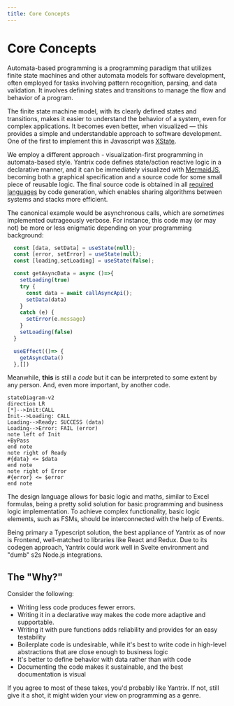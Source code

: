 ```yaml
---
title: Core Concepts
---
```


# Core Concepts

Automata-based programming is a programming paradigm that utilizes finite state machines and other automata models for software development, often employed for tasks involving pattern recognition, parsing, and data validation. It involves defining states and transitions to manage the flow and behavior of a program.

The finite state machine model, with its clearly defined states and transitions, makes it easier to understand the behavior of a system, even for complex applications. It becomes even better, when visualized &mdash; this provides a simple and understandable approach to software development. One of the first to implement this in Javascript was [XState](https://xstate.js.org/).

We employ a different approach - visualization-first programming in automata-based style. Yantrix code defines state/action reactive logic in a declarative manner, and it can be immediately visualized with [MermaidJS](https://mermaid.js.org/), becoming both a graphical specification and a source code for some small piece of reusable logic. The final source code is obtained in all [required languages](https://tfcp68.github.io/yantrix/integrations/100_language_support.html) by code generation, which enables sharing algorithms between systems and stacks more efficient.

The canonical example would be asynchronous calls, which are _sometimes_ implemented outrageously verbose. For instance, this code may (or may not) be more or less enigmatic depending on your programming background:
```javascript
  const [data, setData] = useState(null);
  const [error, setError] = useState(null);
  const [loading,setLoading] = useState(false);

  const getAsyncData = async ()=>{
    setLoading(true)
    try {
      const data = await callAsyncApi();
      setData(data)
    }
    catch (e) {
      setError(e.message)
    }
    setLoading(false)
  }

  useEffect(()=> {
    getAsyncData()
  },[])
```

Meanwhile, **this** is still a _code_ but it can be interpreted to some extent by any person. And, even more important, by another code.
```mermaid
stateDiagram-v2
direction LR
[*]-->Init:CALL
Init-->Loading: CALL
Loading-->Ready: SUCCESS (data)
Loading-->Error: FAIL (error)
note left of Init
+ByPass
end note
note right of Ready
#{data} <= $data
end note
note right of Error
#{error} <= $error
end note
```

The design language allows for basic logic and maths, similar to Excel formulas, being a pretty solid solution for basic programming and business logic implementation. To achieve complex functionality, basic logic elements, such as FSMs, should be interconnected with the help of Events.

Being primary a Typescript solution, the best appliance of Yantrix as of now is Frontend, well-matched to libraries like React and Redux. Due to its codegen approach, Yantrix could work well in Svelte environment and "dumb" s2s Node.js integrations.

## The "Why?"

Consider the following:

-   Writing less code produces fewer errors.
-   Writing it in a declarative way makes the code more adaptive and supportable.
-   Writing it with pure functions adds reliability and provides for an easy testability
-   Boilerplate code is undesirable, while it's best to write code in high-level abstractions that are close enough to business logic
-   It's better to define behavior with data rather than with code
-   Documenting the code makes it sustainable, and the best documentation is visual

If you agree to most of these takes, you'd probably like Yantrix. If not, still give it a shot, it might widen your view on programming as a genre.
